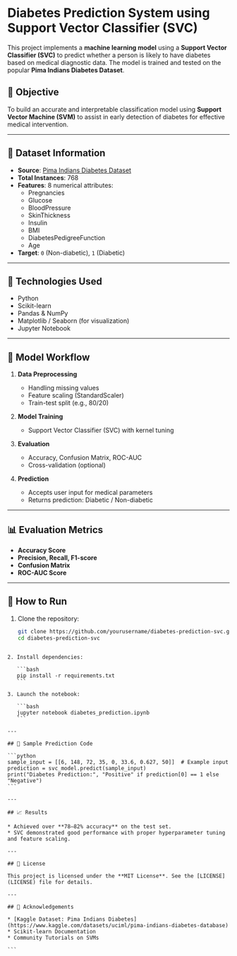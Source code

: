 
# Diabetes Prediction System using Support Vector Classifier (SVC)

This project implements a **machine learning model** using a **Support Vector Classifier (SVC)** to predict whether a person is likely to have diabetes based on medical diagnostic data. The model is trained and tested on the popular **Pima Indians Diabetes Dataset**.

## 🎯 Objective

To build an accurate and interpretable classification model using **Support Vector Machine (SVM)** to assist in early detection of diabetes for effective medical intervention.

---

## 📁 Dataset Information

- **Source**: [Pima Indians Diabetes Dataset](https://www.kaggle.com/datasets/uciml/pima-indians-diabetes-database)
- **Total Instances**: 768
- **Features**: 8 numerical attributes:
  - Pregnancies
  - Glucose
  - BloodPressure
  - SkinThickness
  - Insulin
  - BMI
  - DiabetesPedigreeFunction
  - Age
- **Target**: `0` (Non-diabetic), `1` (Diabetic)

---

## 🚀 Technologies Used

- Python
- Scikit-learn
- Pandas & NumPy
- Matplotlib / Seaborn (for visualization)
- Jupyter Notebook

---

## 🧠 Model Workflow

1. **Data Preprocessing**
   - Handling missing values
   - Feature scaling (StandardScaler)
   - Train-test split (e.g., 80/20)

2. **Model Training**
   - Support Vector Classifier (SVC) with kernel tuning

3. **Evaluation**
   - Accuracy, Confusion Matrix, ROC-AUC
   - Cross-validation (optional)

4. **Prediction**
   - Accepts user input for medical parameters
   - Returns prediction: Diabetic / Non-diabetic

---

## 📊 Evaluation Metrics

- **Accuracy Score**
- **Precision, Recall, F1-score**
- **Confusion Matrix**
- **ROC-AUC Score**

---

## 🧪 How to Run

1. Clone the repository:
   ```bash
   git clone https://github.com/yourusername/diabetes-prediction-svc.git
   cd diabetes-prediction-svc
````

2. Install dependencies:

   ```bash
   pip install -r requirements.txt
   ```

3. Launch the notebook:

   ```bash
   jupyter notebook diabetes_prediction.ipynb
   ```

---

## 🔮 Sample Prediction Code

```python
sample_input = [[6, 148, 72, 35, 0, 33.6, 0.627, 50]]  # Example input
prediction = svc_model.predict(sample_input)
print("Diabetes Prediction:", "Positive" if prediction[0] == 1 else "Negative")
```

---

## 📈 Results

* Achieved over **78–82% accuracy** on the test set.
* SVC demonstrated good performance with proper hyperparameter tuning and feature scaling.

---

## 📜 License

This project is licensed under the **MIT License**. See the [LICENSE](LICENSE) file for details.

---

## 🙌 Acknowledgements

* [Kaggle Dataset: Pima Indians Diabetes](https://www.kaggle.com/datasets/uciml/pima-indians-diabetes-database)
* Scikit-learn Documentation
* Community Tutorials on SVMs

```

